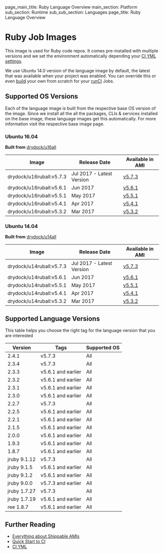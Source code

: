 page_main_title: Ruby Language Overview
main_section: Platform
sub_section: Runtime
sub_sub_section: Languages
page_title: Ruby Language Overview

# Ruby Job Images
This image is used for Ruby code repos. It comes pre-installed with multiple versions and we set the environment automatically depending your [CI YML settings](ci/set-language/). 

We use Ubuntu 14.0 version of the language image by default, the latest that was available when your project was enabled. You can override this or even [build](/ci/custom-docker-image) your own from scratch for your [runCI](/platform/workflow/job/runci) Jobs.

## Supported OS Versions
Each of the language image is built from the respective base OS version of the image. Since we install all the all the packages, CLIs & services installed on the base image, these language images get this automatically. For more information visit the respective base image page.

### Ubuntu 16.04

**Built from** [drydock/u16all](/platform/runtime/os/ubuntu16)

|Image| Release Date |Available in AMI | 
|----------|------------|-----|
drydock/u16ruball:v5.7.3  | Jul 2017 - Latest Version | [v5.7.3](/platform/tutorial/runtime/ami-v573)
drydock/u16ruball:v5.6.1  | Jun 2017  | [v5.6.1](/platform/tutorial/runtime/ami-v561)
drydock/u16ruball:v5.5.1  | May 2017  | [v5.5.1](/platform/tutorial/runtime/ami-v551)
drydock/u16ruball:v5.4.1  | Apr 2017  | [v5.4.1](/platform/tutorial/runtime/ami-v541)
drydock/u16ruball:v5.3.2  | Mar 2017  | [v5.3.2](/platform/tutorial/runtime/ami-v532)

### Ubuntu 14.04

**Built from** [drydock/u14all](/platform/runtime/os/ubuntu14)

|Image| Release Date |Available in AMI | 
|----------|------------|-----|
drydock/u14ruball:v5.7.3  | Jul 2017 - Latest Version | [v5.7.3](/platform/tutorial/runtime/ami-v573)
drydock/u14ruball:v5.6.1  | Jun 2017  | [v5.6.1](/platform/tutorial/runtime/ami-v561)
drydock/u14ruball:v5.5.1  | May 2017  | [v5.5.1](/platform/tutorial/runtime/ami-v551)
drydock/u14ruball:v5.4.1  | Apr 2017  | [v5.4.1](/platform/tutorial/runtime/ami-v541)
drydock/u14ruball:v5.3.2  | Mar 2017  | [v5.3.2](/platform/tutorial/runtime/ami-v532)

## Supported Language Versions
This table helps you choose the right tag for the language version that you are interested

| Version  |  Tags    | Supported OS
|----------|---------|-----------
|2.4.1 |   v5.7.3    | All  
|2.3.4 |   v5.7.3    | All  
|2.3.3 |  v5.6.1 and earlier | All  
|2.3.2 |  v5.6.1 and earlier |  All 
|2.3.1 |  v5.6.1 and earlier |  All 
|2.3.0 |  v5.6.1 and earlier |  All 
|2.2.7 |   v5.7.3    | All  
|2.2.5 |  v5.6.1 and earlier |  All 
|2.2.1 |  v5.6.1 and earlier |  All 
|2.1.5 |  v5.6.1 and earlier |  All 
|2.0.0 |  v5.6.1 and earlier |  All 
|1.9.3 |  v5.6.1 and earlier |  All 
|1.8.7 |  v5.6.1 and earlier |  All 
|jruby 9.1.12        |   v5.7.3    | All  
|jruby 9.1.5         |  v5.6.1 and earlier |  All 
|jruby 9.1.2         |  v5.6.1 and earlier |  All 
|jruby 9.0.0         |  v5.7.3 and earlier |  All 
|jruby 1.7.27        |   v5.7.3    | All  
|jruby 1.7.19        |  v5.6.1 and earlier |  All 
|ree 1.8.7           |  v5.6.1 and earlier |  All 

## Further Reading
* [Everything about Shippable AMIs](/platform/tutorial/runtime/ami-overview)
* [Quick Start to CI](/getting-started/ci-sample)
* [CI YML](ci/yml-structure)


